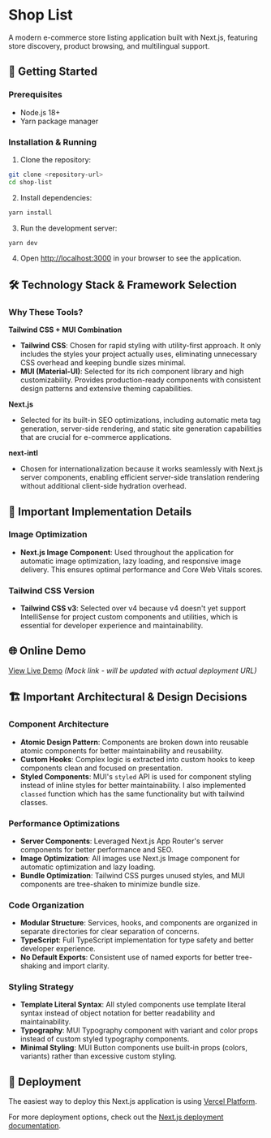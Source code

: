 # Shop List

A modern e-commerce store listing application built with Next.js, featuring store discovery, product browsing, and multilingual support.

## 🚀 Getting Started

### Prerequisites

- Node.js 18+
- Yarn package manager

### Installation & Running

1. Clone the repository:

```bash
git clone <repository-url>
cd shop-list
```

2. Install dependencies:

```bash
yarn install
```

3. Run the development server:

```bash
yarn dev
```

4. Open [http://localhost:3000](http://localhost:3000) in your browser to see the application.

## 🛠️ Technology Stack & Framework Selection

### Why These Tools?

**Tailwind CSS + MUI Combination**

- **Tailwind CSS**: Chosen for rapid styling with utility-first approach. It only includes the styles your project actually uses, eliminating unnecessary CSS overhead and keeping bundle sizes minimal.
- **MUI (Material-UI)**: Selected for its rich component library and high customizability. Provides production-ready components with consistent design patterns and extensive theming capabilities.

**Next.js**

- Selected for its built-in SEO optimizations, including automatic meta tag generation, server-side rendering, and static site generation capabilities that are crucial for e-commerce applications.

**next-intl**

- Chosen for internationalization because it works seamlessly with Next.js server components, enabling efficient server-side translation rendering without additional client-side hydration overhead.

## 🔧 Important Implementation Details

### Image Optimization

- **Next.js Image Component**: Used throughout the application for automatic image optimization, lazy loading, and responsive image delivery. This ensures optimal performance and Core Web Vitals scores.

### Tailwind CSS Version

- **Tailwind CSS v3**: Selected over v4 because v4 doesn't yet support IntelliSense for project custom components and utilities, which is essential for developer experience and maintainability.

## 🌐 Online Demo

[View Live Demo](https://shop-list-demo.vercel.app) _(Mock link - will be updated with actual deployment URL)_

## 🏗️ Important Architectural & Design Decisions

### Component Architecture

- **Atomic Design Pattern**: Components are broken down into reusable atomic components for better maintainability and reusability.
- **Custom Hooks**: Complex logic is extracted into custom hooks to keep components clean and focused on presentation.
- **Styled Components**: MUI's `styled` API is used for component styling instead of inline styles for better maintainability. I also implemented `classed` function which has the same functionality but with tailwind classes.

### Performance Optimizations

- **Server Components**: Leveraged Next.js App Router's server components for better performance and SEO.
- **Image Optimization**: All images use Next.js Image component for automatic optimization and lazy loading.
- **Bundle Optimization**: Tailwind CSS purges unused styles, and MUI components are tree-shaken to minimize bundle size.

### Code Organization

- **Modular Structure**: Services, hooks, and components are organized in separate directories for clear separation of concerns.
- **TypeScript**: Full TypeScript implementation for type safety and better developer experience.
- **No Default Exports**: Consistent use of named exports for better tree-shaking and import clarity.

### Styling Strategy

- **Template Literal Syntax**: All styled components use template literal syntax instead of object notation for better readability and maintainability.
- **Typography**: MUI Typography component with variant and color props instead of custom styled typography components.
- **Minimal Styling**: MUI Button components use built-in props (colors, variants) rather than excessive custom styling.

## 🚀 Deployment

The easiest way to deploy this Next.js application is using [Vercel Platform](https://vercel.com/new?utm_medium=default-template&filter=next.js&utm_source=create-next-app&utm_campaign=create-next-app-readme).

For more deployment options, check out the [Next.js deployment documentation](https://nextjs.org/docs/app/building-your-application/deploying).
